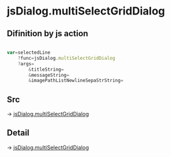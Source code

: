# jsDialog.multiSelectGridDialog

## Difinition by js action

```js.js

var=selectedLine
	?func=jsDialog.multiSelectGridDialog
	?args=
		&titleString=
		&messageString=
		&imagePathListNewlineSepaStrString=
```

## Src

-> [jsDialog.multiSelectGridDialog](https://github.com/puutaro/CommandClick/blob/master/app/src/main/java/com/puutaro/commandclick/fragment_lib/terminal_fragment/js_interface/dialog/JsDialog.kt#L247)

## Detail

-> [jsDialog.multiSelectGridDialog](https://github.com/puutaro/CommandClick/blob/master/md/developer/js_interface/details/dialog/JsDialog/multiSelectGridDialog.md)
